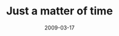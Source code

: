 ---
layout: base.njk
title : 'Just a matter of time' 
view_title : 'Just a matter of time' 
year : '2009' 
date : '2009-03-17' 
img_file : '/drawing/justamatteroftime.png' 
html_file : 'justamatteroftime' 
next_html : 'whatwillhappennext.html' 
year_order : '91' 
permalink : "title/{{html_file}}.html"
---